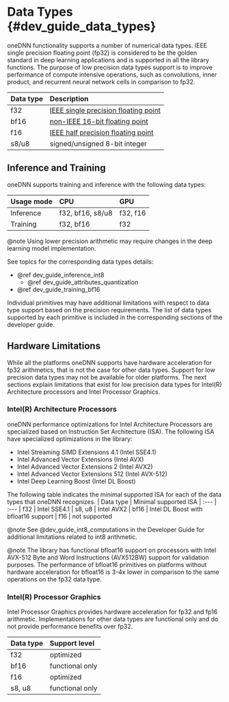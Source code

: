Data Types {#dev_guide_data_types}
==================================

oneDNN functionality supports a number of numerical
data types. IEEE single precision floating point (fp32) is considered
to be the golden standard in deep learning applications and is supported
in all the library functions. The purpose of low precision data types
support is to improve performance of compute intensive operations, such as
convolutions, inner product, and recurrent neural network cells
in comparison to fp32.

| Data type | Description
| :---      | :---
| f32       | [IEEE single precision floating point](https://en.wikipedia.org/wiki/Single-precision_floating-point_format#IEEE_754_single-precision_binary_floating-point_format:_binary32)
| bf16      | [non-IEEE 16-bit floating point](https://software.intel.com/en-us/download/bfloat16-hardware-numerics-definition)
| f16       | [IEEE half precision floating point](https://en.wikipedia.org/wiki/Half-precision_floating-point_format#IEEE_754_half-precision_binary_floating-point_format:_binary16)
| s8/u8     | signed/unsigned 8-bit integer

## Inference and Training

oneDNN supports training and inference with the following data types:

| Usage mode | CPU                | GPU        |
| :---       | :---               | :---       |
| Inference  | f32, bf16, s8/u8   | f32, f16   |
| Training   | f32, bf16          | f32        |

@note
    Using lower precision arithmetic may require changes in the deep learning
    model implementation.

See topics for the corresponding data types details:
 * @ref dev_guide_inference_int8
   * @ref dev_guide_attributes_quantization
 * @ref dev_guide_training_bf16

Individual primitives may have additional limitations with respect to data type
support based on the precision requirements. The list of data types supported
by each primitive is included in the corresponding sections of the developer
guide.

## Hardware Limitations

While all the platforms oneDNN supports have hardware acceleration for
fp32 arithmetics, that is not the case for other data types. Support for low
precision data types may not be available for older platforms. The next sections
explain limitations that exist for low precision data types for
Intel(R) Architecture processors and Intel Processor Graphics.

### Intel(R) Architecture Processors

oneDNN performance optimizations for Intel Architecture Processors are
specialized based on Instruction Set Architecture (ISA).
The following ISA have specialized optimizations in the library:
* Intel Streaming SIMD Extensions 4.1 (Intel SSE4.1)
* Intel Advanced Vector Extensions (Intel AVX)
* Intel Advanced Vector Extensions 2 (Intel AVX2)
* Intel Advanced Vector Extensions 512 (Intel AVX-512)
* Intel Deep Learning Boost (Intel DL Boost)

The following table indicates the minimal supported ISA for each of the data
types that oneDNN recognizes.
| Data type | Minimal supported ISA
| :---      | :---
| f32       | Intel SSE4.1
| s8, u8    | Intel AVX2
| bf16      | Intel DL Boost with bfloat16 support
| f16       | not supported

@note
  See @dev_guide_int8_computations in the Developer Guide for additional
  limitations related to int8 arithmetic.

@note
  The library has functional bfloat16 support on processors with
  Intel AVX-512 Byte and Word Instructions (AVX512BW) support for validation
  purposes. The performance of bfloat16 primitives on platforms without
  hardware acceleration for bfloat16 is 3-4x lower in comparison to
  the same operations on the fp32 data type.

### Intel(R) Processor Graphics

Intel Processor Graphics provides hardware acceleration for fp32 and fp16
arithmetic. Implementations for other data types are functional only and
do not provide performance benefits over fp32.

| Data type | Support level
| :---      | :---
| f32       | optimized
| bf16      | functional only
| f16       | optimized
| s8, u8    | functional only
